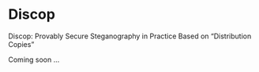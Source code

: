 # Discop

Discop: Provably Secure Steganography in Practice Based on “Distribution Copies”

Coming soon ...

